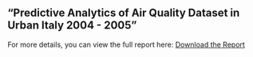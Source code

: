 ## “Predictive Analytics of Air Quality Dataset in Urban Italy 2004 - 2005”

For more details, you can view the full report here: [Download the Report](Predictive%20analytics%20Final%20Solution.pdf)

